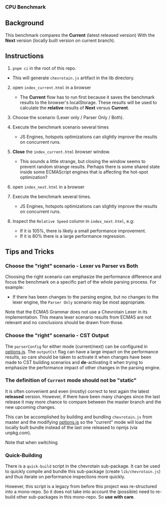 ### CPU Benchmark

## Background

This benchmark compares the **Current** (latest released version)
With the **Next** version (locally built version on current branch).

## Instructions

1.  `pnpm ci` in the root of this repo.

- This will generate `chevrotain.js` artifact in the lib directory.

2. open `index_current.html` in a browser

   - The **Current** flow has to run first because it saves the benchmark results to the browser's localStorage.
     These results will be used to calculate the **relative** results of **Next** versus **Current**.

3. Choose the scenario (Lexer only / Parser Only / Both).

4. Execute the benchmark scenario several times

   - JS Engines, hotspots optimizations can slightly improve the results on concurrent runs.

5. **Close** the `index_current.html` browser window.

   - This sounds a little strange, but closing the window seems to prevent random strange results.
     Perhaps there is some shared state inside some ECMAScript engines that is affecting the hot-spot optimization?

6. open `index_next.html` in a browser

7. Execute the benchmark several times.

   - JS Engines, hotspots optimizations can slightly improve the results on concurrent runs.

8. Inspect the `Relative Speed` column in `index_next.html`, e.g:
   - If it is 105%, there is likely a small performance improvement.
   - If it is 80% there is a large performance regression.

## Tips and Tricks

### Choose the "right" scenario - Lexer vs Parser vs Both

Choosing the right scenario can emphasize the performance difference and focus the benchmark
on a specific part of the whole parsing process. For example:

- If there has been changes to the parsing engine, but no changes to the lexer engine, the `Parser Only` scenario
  may be most appropriate.

Note that the ECMA5 Grammar does not use a Chevrotain Lexer in its implementation.
This means lexer scenario results from ECMA5 are not relevant and no conclusions should be drawn from those.

### Choose the "right" scenario - CST Output

The `parserConfig` for either mode (current/next) can be configured in [options.js](./parsers/options.js).
The `outputCst` flag can have a large impact on the performance results, so care should be taken
to activate it when changes have been made to CST building scenarios and **de**-activating it
when trying to emphasize the performance impact of other changes in the parsing engine.

### The definition of `Current` mode should not be "static"

It is often convenient and even (mostly) correct to test again the latest **released** version.
However, if there have been many changes since the last release it may more chance to compare between
the master branch and the new upcoming changes.

This can be accomplished by building and bundling `chevrotain.js` from master
and the modifying [options.js](./parsers/options.js) so the "current" mode will load
the locally built bundle instead of the last one released to npmjs (via unpkg.com).

Note that when switching

### Quick-Building

There is a `quick-build` script in the chevrotain sub-package.
It can be used to quickly compile and bundle this sub-package (create `lib/chevrotain.js`) and thus iterate
on performance inspections more quickly.

However, this script is a legacy from before this project was re-structured into a mono-repo.
So it does not take into account the (possible) need to re-build other sub-packages in this mono-repo.
So **use with care**.
